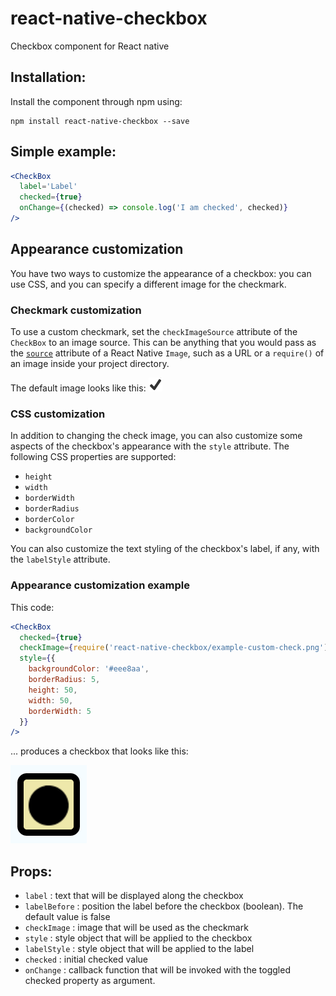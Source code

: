 # react-native-checkbox
Checkbox component for React native

## Installation:

Install the component through npm using:

```
npm install react-native-checkbox --save
```


## Simple example:
```jsx
<CheckBox
  label='Label'
  checked={true}
  onChange={(checked) => console.log('I am checked', checked)}
/>
```

## Appearance customization
You have two ways to customize the appearance of a checkbox: you can use CSS, and you can specify a different image for the checkmark.

### Checkmark customization
To use a custom checkmark, set the `checkImageSource` attribute of the `CheckBox` to an image source. This can be anything that you would pass as the [`source`](https://facebook.github.io/react-native/docs/image.html#source) attribute of a React Native `Image`, such as a URL or a `require()` of an image inside your project directory.

The default image looks like this:
![Image of checkmark](/check.png "Default checkmark")

### CSS customization
In addition to changing the check image, you can also customize some aspects of the checkbox's appearance with the `style` attribute. The following CSS properties are supported:
* `height`
* `width`
* `borderWidth`
* `borderRadius`
* `borderColor`
* `backgroundColor`

You can also customize the text styling of the checkbox's label, if any, with the `labelStyle` attribute.

### Appearance customization example

This code:

```jsx
<CheckBox
  checked={true}
  checkImage={require('react-native-checkbox/example-custom-check.png')}
  style={{
    backgroundColor: '#eee8aa',
    borderRadius: 5,
    height: 50,
    width: 50,
    borderWidth: 5
  }}
/>
```

... produces a checkbox that looks like this:

![screenshot](/example-screenshot.png)

## Props:

- `label` : text that will be displayed along the checkbox
- `labelBefore` : position the label before the checkbox (boolean). The default
value is false
- `checkImage` : image that will be used as the checkmark
- `style` : style object that will be applied to the checkbox
- `labelStyle` : style object that will be applied to the label
- `checked` : initial checked value
- `onChange` : callback function that will be invoked with the toggled checked property as argument.
